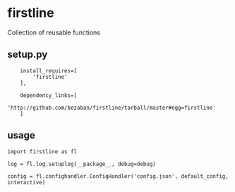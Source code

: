 # firstline 

Collection of reusable functions

## setup.py 
```    
    install_requires=[
        'firstline'
    ],

    dependency_links=[
        'http://github.com/bezaban/firstline/tarball/master#egg=firstline'
    ]
```

## usage

```
import firstline as fl

log = fl.log.setuplog(__package__, debug=debug)

config = fl.confighandler.ConfigHandler('config.json', default_config, interactive)

```
